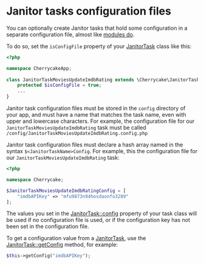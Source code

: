 # Janitor tasks configuration files

You can optionally create Janitor tasks that hold some configuration in a separate configuration file, almost like [modules do](../modules-guide.md#modules-configuration-file).

To do so, set the `isConfigFile` property of your [JanitorTask](../../reference/core-classes/janitortask/) class like this:

```php
<?php

namespace CherrycakeApp;
    
class JanitorTaskMoviesUpdateImdbRating extends \Cherrycake\JanitorTask {
    protected $isConfigFile = true;
    ...
}
```

Janitor task configuration files must be stored in the `config` directory of your app, and must have a name that matches the task name, even with upper and lowercase characters. For example, the configuration file for our `JanitorTaskMoviesUpdateImdbRating` task must be called `/config/JanitorTaskMoviesUpdateImdbRating.config.php`

Janitor task configuration files must declare a hash array named in the syntax `$<JanitorTaskName>Config`. For example, this the configuration file for our `JanitorTaskMoviesUpdateImdbRating` task:

```php
<?php

namespace Cherrycake;

$JanitorTaskMoviesUpdateImdbRatingConfig = [
    "imdbAPIKey" => "mfu9873n94hosdaonfo3289"
];
```

The values you set in the [JanitorTask::config](../../reference/core-classes/janitortask/janitortask-properties.md#config) property of your task class will be used if no configuration file is used, or if the configuration key has not been set in the configuration file.

To get a configuration value from a [JanitorTask](../../reference/core-classes/janitortask/), use the [JanitorTask::getConfig](../../reference/core-classes/janitortask/janitortask-methods.md#getconfig) method, for example:

```php
$this->getConfig("imdbAPIKey");
```

